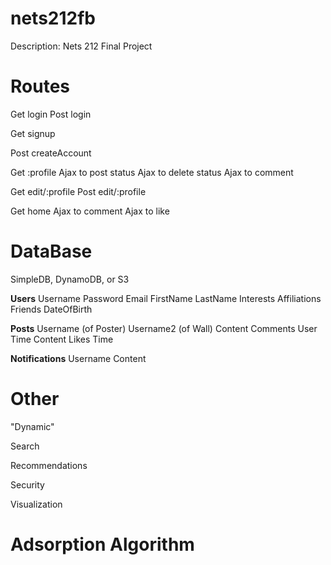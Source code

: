 nets212fb
=========

Description: Nets 212 Final Project

Routes
=====

Get login
Post login

Get signup

Post createAccount

Get :profile
 Ajax to post status
 Ajax to delete status
 Ajax to comment 
 
Get edit/:profile
Post edit/:profile

Get home
 Ajax to comment
 Ajax to like
 
DataBase
=====

SimpleDB, DynamoDB, or S3

**Users**
Username
Password
Email
FirstName
LastName
Interests
Affiliations
Friends
DateOfBirth

**Posts**
Username (of Poster)
Username2 (of Wall)
Content 
Comments
	User
	Time
	Content
Likes 
Time

**Notifications**
Username
Content

Other
=====

"Dynamic"

Search

Recommendations

Security

Visualization 

Adsorption Algorithm
=====

